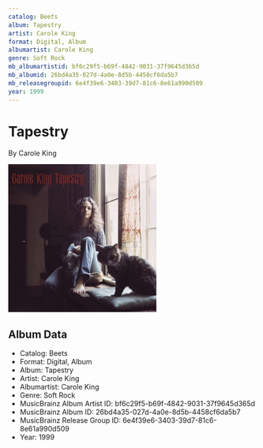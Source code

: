 ```yaml
---
catalog: Beets
album: Tapestry
artist: Carole King
format: Digital, Album
albumartist: Carole King
genre: Soft Rock
mb_albumartistid: bf6c29f5-b69f-4842-9031-37f9645d365d
mb_albumid: 26bd4a35-027d-4a0e-8d5b-4458cf6da5b7
mb_releasegroupid: 6e4f39e6-3403-39d7-81c6-8e61a990d509
year: 1999
---
```


# Tapestry

By Carole King

![](../../assets/beetscovers/Carole_King-Tapestry.jpg)

## Album Data

- Catalog: Beets
- Format: Digital, Album
- Album: Tapestry
- Artist: Carole King
- Albumartist: Carole King
- Genre: Soft Rock
- MusicBrainz Album Artist ID: bf6c29f5-b69f-4842-9031-37f9645d365d
- MusicBrainz Album ID: 26bd4a35-027d-4a0e-8d5b-4458cf6da5b7
- MusicBrainz Release Group ID: 6e4f39e6-3403-39d7-81c6-8e61a990d509
- Year: 1999

